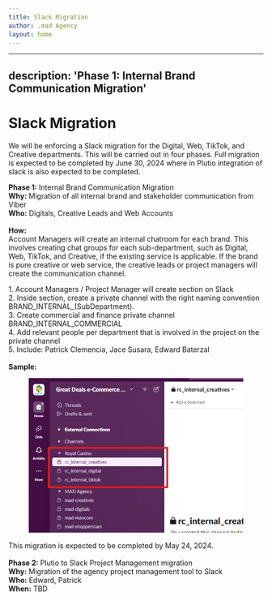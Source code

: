 ```yaml
---
title: Slack Migration
author: .mad Agency 
layout: home
---
```


---
description: 'Phase 1: Internal Brand Communication Migration'
---

# Slack Migration

We will be enforcing a Slack migration for the Digital, Web, TikTok, and Creative departments. This will be carried out in four phases. Full migration is expected to be completed by June 30, 2024 where in Plutio integration of slack is also expected to be completed.

**Phase 1:** Internal Brand Communication Migration\
**Why:** Migration of all internal brand and stakeholder communication from Viber\
**Who:** Digitals, Creative Leads and Web Accounts\
\
**How:**\
Account Managers will create an internal chatroom for each brand. This involves creating chat groups for each sub-department, such as Digital, Web, TikTok, and Creative, if the existing service is applicable. If the brand is pure creative or web service, the creative leads or project managers will create the communication channel.

1\. Account Managers / Project Manager will create section on Slack \
2\. Inside section, create a private channel with the right naming convention BRAND\_INTERNAL\_(SubDepartment).\
3\. Create commercial and finance private channel BRAND\_INTERNAL\_COMMERCIAL\
4\. Add relevant people per department that is involved in the project on the private channel\
5\. Include: Patrick Clemencia, Jace Susara, Edward Baterzal\
\
**Sample:**

<figure><img src=".gitbook/assets/image (2).png" alt=""><figcaption></figcaption></figure>

This migration is expected to be completed by May 24, 2024.\
\
**Phase 2:** Plutio to Slack Project Management migration\
**Why:** Migration of the agency project management tool to Slack\
**Who:** Edward, Patrick\
**When:** TBD
